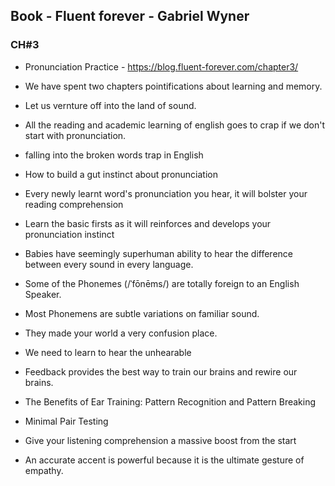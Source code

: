 ## Book - Fluent forever - Gabriel Wyner

### CH#3

- Pronunciation Practice - https://blog.fluent-forever.com/chapter3/

- We have spent two chapters pointifications about learning and memory.
- Let us vernture off into the land of sound.
- All the reading and academic learning of english goes to crap if we don't start with pronunciation.
- falling into the broken words trap in English
- How to build a gut instinct about pronunciation
- Every newly learnt word's pronunciation you hear, it will bolster your reading comprehension
- Learn the basic firsts as it will reinforces and develops your pronunciation instinct
- Babies have seemingly superhuman ability to hear the difference between every sound in every language.
- Some of the Phonemes (/ˈfōnēms/) are totally foreign to an English Speaker.
- Most Phonemens are subtle variations on familiar sound.
- They made your world a very confusion place.
- We need to learn to hear the unhearable
- Feedback provides the best way to train our brains and rewire our brains.

- The Benefits of Ear Training: Pattern Recognition and Pattern Breaking
- Minimal Pair Testing
- Give your listening comprehension a massive boost from the start
- An accurate accent is powerful because it is the ultimate gesture of empathy.
